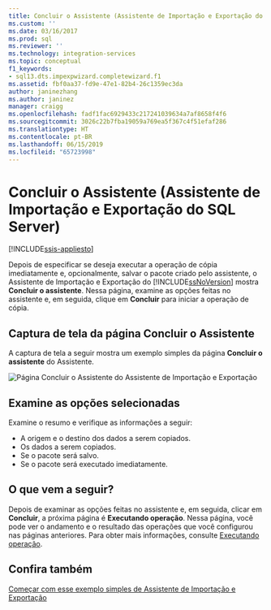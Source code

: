```yaml
---
title: Concluir o Assistente (Assistente de Importação e Exportação do SQL Server) | Microsoft Docs
ms.custom: ''
ms.date: 03/16/2017
ms.prod: sql
ms.reviewer: ''
ms.technology: integration-services
ms.topic: conceptual
f1_keywords:
- sql13.dts.impexpwizard.completewizard.f1
ms.assetid: fbf0aa37-fd9e-47e1-82b4-26c1359ec3da
author: janinezhang
ms.author: janinez
manager: craigg
ms.openlocfilehash: fadf1fac6929433c217241039634a7af8658f4f6
ms.sourcegitcommit: 3026c22b7fba19059a769ea5f367c4f51efaf286
ms.translationtype: HT
ms.contentlocale: pt-BR
ms.lasthandoff: 06/15/2019
ms.locfileid: "65723998"
---
```

# <a name="complete-the-wizard-sql-server-import-and-export-wizard"></a>Concluir o Assistente (Assistente de Importação e Exportação do SQL Server)

[!INCLUDE[ssis-appliesto](../../includes/ssis-appliesto-ssvrpluslinux-asdb-asdw-xxx.md)]


Depois de especificar se deseja executar a operação de cópia imediatamente e, opcionalmente, salvar o pacote criado pelo assistente, o Assistente de Importação e Exportação do [!INCLUDE[ssNoVersion](../../includes/ssnoversion-md.md)] mostra **Concluir o assistente**. Nessa página, examine as opções feitas no assistente e, em seguida, clique em **Concluir** para iniciar a operação de cópia.
 
## <a name="screen-shot-of-the-complete-the-wizard-page"></a>Captura de tela da página Concluir o Assistente 
 A captura de tela a seguir mostra um exemplo simples da página **Concluir o assistente** do Assistente.  
  
 ![Página Concluir o Assistente do Assistente de Importação e Exportação](../../integration-services/import-export-data/media/complete.png "Página Concluir o Assistente do Assistente de Importação e Exportação")  
  
## <a name="review-the-options-you-selected"></a>Examine as opções selecionadas  
 
Examine o resumo e verifique as informações a seguir:  
-   A origem e o destino dos dados a serem copiados.
-   Os dados a serem copiados.
-   Se o pacote será salvo.
-   Se o pacote será executado imediatamente.  
  
## <a name="whats-next"></a>O que vem a seguir?  
 Depois de examinar as opções feitas no assistente e, em seguida, clicar em **Concluir**, a próxima página é **Executando operação**. Nessa página, você pode ver o andamento e o resultado das operações que você configurou nas páginas anteriores. Para obter mais informações, consulte [Executando operação](../../integration-services/import-export-data/performing-operation-sql-server-import-and-export-wizard.md).
 
## <a name="see-also"></a>Confira também
[Começar com esse exemplo simples de Assistente de Importação e Exportação](../../integration-services/import-export-data/get-started-with-this-simple-example-of-the-import-and-export-wizard.md)


